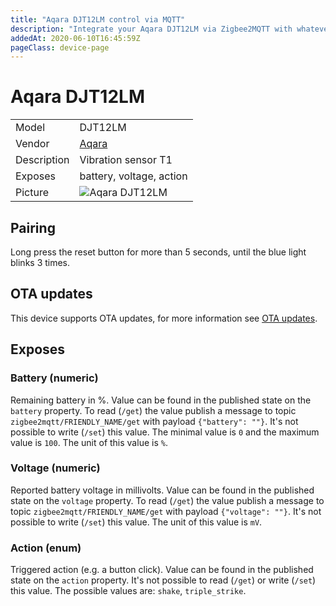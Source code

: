 ```yaml
---
title: "Aqara DJT12LM control via MQTT"
description: "Integrate your Aqara DJT12LM via Zigbee2MQTT with whatever smart home infrastructure you are using without the vendor's bridge or gateway."
addedAt: 2020-06-10T16:45:59Z
pageClass: device-page
---
```


<!-- !!!! -->
<!-- ATTENTION: This file is auto-generated through docgen! -->
<!-- You can only edit the "Notes"-Section between the two comment lines "Notes BEGIN" and "Notes END". -->
<!-- Do not use h1 or h2 heading within "## Notes"-Section. -->
<!-- !!!! -->

# Aqara DJT12LM

|     |     |
|-----|-----|
| Model | DJT12LM  |
| Vendor  | [Aqara](/supported-devices/#v=Aqara)  |
| Description | Vibration sensor T1 |
| Exposes | battery, voltage, action |
| Picture | ![Aqara DJT12LM](https://www.zigbee2mqtt.io/images/devices/DJT12LM.png) |


<!-- Notes BEGIN: You can edit here. Add "## Notes" headline if not already present. -->


<!-- Notes END: Do not edit below this line -->

## Pairing
Long press the reset button for more than 5 seconds, until the blue light blinks 3 times.

## OTA updates
This device supports OTA updates, for more information see [OTA updates](../guide/usage/ota_updates.md).



## Exposes

### Battery (numeric)
Remaining battery in %.
Value can be found in the published state on the `battery` property.
To read (`/get`) the value publish a message to topic `zigbee2mqtt/FRIENDLY_NAME/get` with payload `{"battery": ""}`.
It's not possible to write (`/set`) this value.
The minimal value is `0` and the maximum value is `100`.
The unit of this value is `%`.

### Voltage (numeric)
Reported battery voltage in millivolts.
Value can be found in the published state on the `voltage` property.
To read (`/get`) the value publish a message to topic `zigbee2mqtt/FRIENDLY_NAME/get` with payload `{"voltage": ""}`.
It's not possible to write (`/set`) this value.
The unit of this value is `mV`.

### Action (enum)
Triggered action (e.g. a button click).
Value can be found in the published state on the `action` property.
It's not possible to read (`/get`) or write (`/set`) this value.
The possible values are: `shake`, `triple_strike`.

